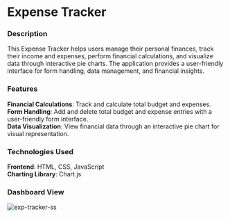 # Expense Tracker
### Description
This Expense Tracker helps users manage their personal finances, track their income and expenses, perform financial calculations, and visualize data through interactive pie charts. The application provides a user-friendly interface for form handling, data management, and financial insights.

### Features
**Financial Calculations**: Track and calculate total budget and expenses.<br>
**Form Handling**: Add and delete total budget and expense entries with a user-friendly form interface.<br>
**Data Visualization**: View financial data through an interactive pie chart for visual representation.

### Technologies Used
**Frontend**: HTML, CSS, JavaScript<br>
**Charting Library**: Chart.js

### Dashboard View
![exp-tracker-ss](https://github.com/user-attachments/assets/a5d72776-1ae1-483c-ad40-6fc4a71f7251)

